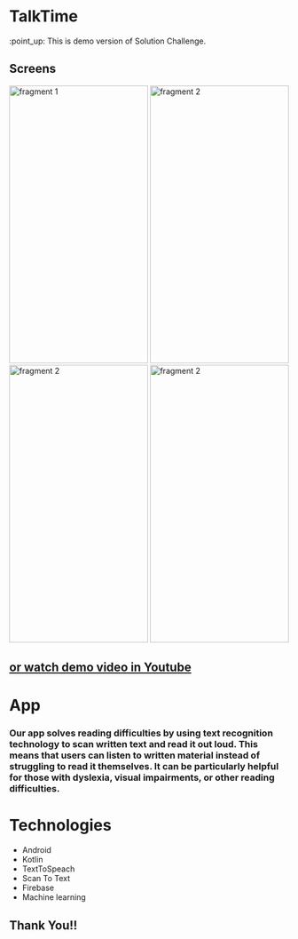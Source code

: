 # TalkTime
<html>


<body>

<p>
:point_up: This is demo version of Solution Challenge.
</p>
<h2>
Screens
</h2>
<div style="display:block" >
<img alt="fragment 1" src="https://i.ibb.co/qMGrXj9/Screenshot-20230401-000310-Talk-Time.jpg" width="250" height="500"/>
<img alt="fragment 2" src="https://i.ibb.co/CmwyKDj/Screenshot-20230401-000339-Talk-Time.jpg" width="250" height="500"/>
<img alt="fragment 2" src="https://i.ibb.co/P6mLLSB/Screenshot-20230401-000354-Talk-Time.jpg" width="250" height="500"/>
<img alt="fragment 2" src="https://i.ibb.co/ryLtvZB/Screenshot-20230401-000414-Talk-Time.jpg" width="250" height="500"/>
</div>
<h2>
<a href="https://youtu.be/9WuQhsZrbFE" target="blank">
or watch demo video in Youtube</a>
 </h2>
<h1>
App
</h1>

<h3>
Our app solves reading difficulties by using text recognition technology to scan written text and read it out loud.
This means that users can listen to written material instead of struggling to read it themselves.
It can be particularly helpful for those with dyslexia, visual impairments, or other reading difficulties.
 
 </h3>
 <h1>
Technologies
</h1>
 <ul>
<li>Android</li>
<li>Kotlin</li>
<li>TextToSpeach</li>
<li>Scan To Text</li>
 <li>Firebase</li>
 <li>Machine learning</li>
</ul>

 <h2>
 Thank You!!
 </h2>
</body>

</html>
